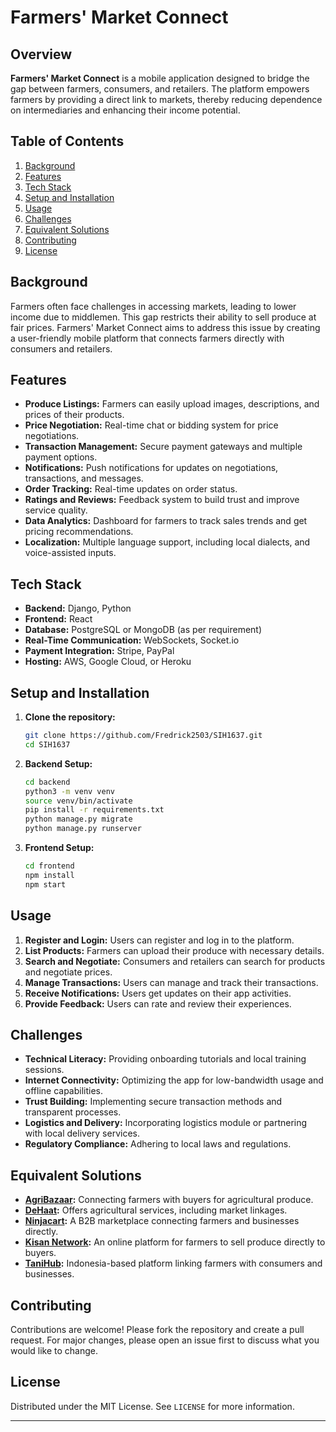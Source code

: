 # Farmers' Market Connect

## Overview

**Farmers' Market Connect** is a mobile application designed to bridge the gap between farmers, consumers, and retailers. The platform empowers farmers by providing a direct link to markets, thereby reducing dependence on intermediaries and enhancing their income potential.

## Table of Contents

1. [Background](#background)
2. [Features](#features)
3. [Tech Stack](#tech-stack)
4. [Setup and Installation](#setup-and-installation)
5. [Usage](#usage)
6. [Challenges](#challenges)
7. [Equivalent Solutions](#equivalent-solutions)
8. [Contributing](#contributing)
9. [License](#license)

## Background

Farmers often face challenges in accessing markets, leading to lower income due to middlemen. This gap restricts their ability to sell produce at fair prices. Farmers' Market Connect aims to address this issue by creating a user-friendly mobile platform that connects farmers directly with consumers and retailers.

## Features

- **Produce Listings:** Farmers can easily upload images, descriptions, and prices of their products.
- **Price Negotiation:** Real-time chat or bidding system for price negotiations.
- **Transaction Management:** Secure payment gateways and multiple payment options.
- **Notifications:** Push notifications for updates on negotiations, transactions, and messages.
- **Order Tracking:** Real-time updates on order status.
- **Ratings and Reviews:** Feedback system to build trust and improve service quality.
- **Data Analytics:** Dashboard for farmers to track sales trends and get pricing recommendations.
- **Localization:** Multiple language support, including local dialects, and voice-assisted inputs.

## Tech Stack

- **Backend:** Django, Python
- **Frontend:** React
- **Database:** PostgreSQL or MongoDB (as per requirement)
- **Real-Time Communication:** WebSockets, Socket.io
- **Payment Integration:** Stripe, PayPal
- **Hosting:** AWS, Google Cloud, or Heroku

## Setup and Installation

1. **Clone the repository:**

   ```bash
   git clone https://github.com/Fredrick2503/SIH1637.git
   cd SIH1637
   ```

2. **Backend Setup:**

   ```bash
   cd backend
   python3 -m venv venv
   source venv/bin/activate
   pip install -r requirements.txt
   python manage.py migrate
   python manage.py runserver
   ```

3. **Frontend Setup:**

   ```bash
   cd frontend
   npm install
   npm start
   ```

## Usage

1. **Register and Login:** Users can register and log in to the platform.
2. **List Products:** Farmers can upload their produce with necessary details.
3. **Search and Negotiate:** Consumers and retailers can search for products and negotiate prices.
4. **Manage Transactions:** Users can manage and track their transactions.
5. **Receive Notifications:** Users get updates on their app activities.
6. **Provide Feedback:** Users can rate and review their experiences.

## Challenges

- **Technical Literacy:** Providing onboarding tutorials and local training sessions.
- **Internet Connectivity:** Optimizing the app for low-bandwidth usage and offline capabilities.
- **Trust Building:** Implementing secure transaction methods and transparent processes.
- **Logistics and Delivery:** Incorporating logistics module or partnering with local delivery services.
- **Regulatory Compliance:** Adhering to local laws and regulations.

## Equivalent Solutions

- **[AgriBazaar](https://www.agribazaar.com):** Connecting farmers with buyers for agricultural produce.
- **[DeHaat](https://agrevolution.in):** Offers agricultural services, including market linkages.
- **[Ninjacart](https://www.ninjacart.in):** A B2B marketplace connecting farmers and businesses directly.
- **[Kisan Network](https://kisannetwork.com):** An online platform for farmers to sell produce directly to buyers.
- **[TaniHub](https://tanihub.com):** Indonesia-based platform linking farmers with consumers and businesses.

## Contributing

Contributions are welcome! Please fork the repository and create a pull request. For major changes, please open an issue first to discuss what you would like to change.

## License

Distributed under the MIT License. See `LICENSE` for more information.

---
